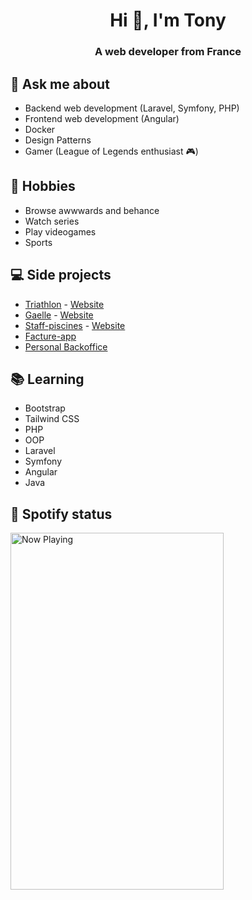 <h1 align="center">Hi 👋, I'm Tony</h1>
<h3 align="center">A web developer from France</h3>

## 💬 Ask me about
- Backend web development (Laravel, Symfony, PHP)
- Frontend web development (Angular)
- Docker
- Design Patterns
- Gamer (League of Legends enthusiast 🎮)

## 📅 Hobbies
- Browse awwwards and behance 
- Watch series 
- Play videogames
- Sports

## 💻 Side projects
- [Triathlon](https://github.com/TonyWTillet/triathlon) - [Website](https://triathlon.tony-tillet.com)
- [Gaelle](https://github.com/TonyWTillet/gaelle) - [Website](https://gaelle.tony-tillet.com)
- [Staff-piscines](https://github.com/TonyWTillet/Staf-piscine) - [Website](https://staff-piscines.tony-tillet.com)
- [Facture-app](https://github.com/TonyWTillet/devis-app)
- [Personal Backoffice](https://github.com/TonyWTillet/backoffice)

## 📚 Learning
- Bootstrap
- Tailwind CSS
- PHP
- OOP
- Laravel
- Symfony
- Angular
- Java

## 🎵 Spotify status

<a href="https://jvillegasd-spotify.vercel.app/api/song/?opened">
  <img src="https://jvillegasd-spotify.vercel.app/api/song" width="341" height="571" alt="Now Playing">
</a>

<!-- <div id = "some_issues">
  <p>It is a little list of problems you can face while implementing this kind of stuff</p>
  <ul id = "problem_list">
    <li>
      Github tend to cache anonymized URL, so you should visit this link if you have problem with image cache.
      https://docs.github.com/es/github/authenticating-to-github/about-anonymized-image-urls
    </li>
    <li>
      When you wrap your HTML in SVG/foreignObject maybe nothing show up. You can solve this issue visiting this link.
      https://stackoverflow.com/questions/13848039/svg-foreignobject-contents-do-not-display-unless-plain-text
    </li>
  </ul>
</div> -->
